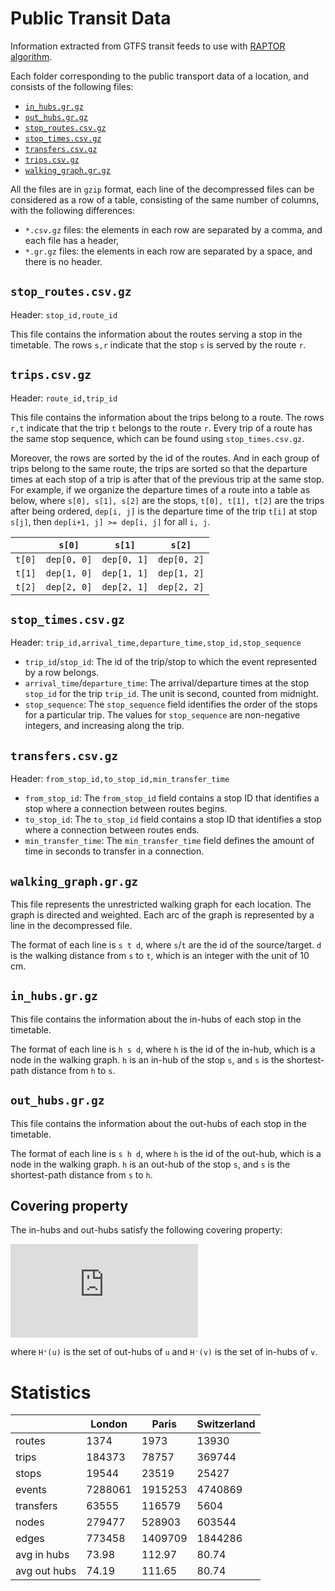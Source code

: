 # Public Transit Data

Information extracted from GTFS transit feeds to use with
[RAPTOR algorithm](https://github.com/ducminh-phan/RAPTOR).

Each folder corresponding to the public transport data of a location, and consists of the following files:

- [`in_hubs.gr.gz`](README.md#in_hubsgrgz)
- [`out_hubs.gr.gz`](README.md#out_hubsgrgz)
- [`stop_routes.csv.gz`](README.md#stop_routescsvgz)
- [`stop_times.csv.gz`](README.md#stop_timescsvgz)
- [`transfers.csv.gz`](README.md#transferscsvgz)
- [`trips.csv.gz`](README.md#tripscsvgz)
- [`walking_graph.gr.gz`](README.md#walking_graphgrgz)

All the files are in `gzip` format, each line of the decompressed files can be considered as a row of a table,
consisting of the same number of columns, with the following differences:

- `*.csv.gz` files: the elements in each row are separated by a comma, and each file has a header,
- `*.gr.gz` files: the elements in each row are separated by a space, and there is no header.

## `stop_routes.csv.gz`

Header: `stop_id,route_id`

This file contains the information about the routes serving a stop in the timetable. The rows `s,r` indicate that
the stop `s` is served by the route `r`.

## `trips.csv.gz`

Header: `route_id,trip_id`

This file contains the information about the trips belong to a route. The rows `r,t` indicate that the trip `t` belongs
to the route `r`. Every trip of a route has the same stop sequence, which can be found using `stop_times.csv.gz`.

Moreover, the rows are sorted by the id of the routes. And in each group of trips belong to the same
route, the trips are sorted so that the departure times at each stop of a trip is after that of the
previous trip at the same stop. For example, if we organize the departure times of a route into a table as below,
where `s[0], s[1], s[2]` are the stops, `t[0], t[1], t[2]` are the trips after being ordered, `dep[i, j]` is the
departure time of the trip `t[i]` at stop `s[j]`, then `dep[i+1, j] >= dep[i, j]` for all `i, j`.

|        | `s[0]`      | `s[1]`      | `s[2]`      |
| ------ | ----------- | ----------- | ----------- |
| `t[0]` | `dep[0, 0]` | `dep[0, 1]` | `dep[0, 2]` |
| `t[1]` | `dep[1, 0]` | `dep[1, 1]` | `dep[1, 2]` |
| `t[2]` | `dep[2, 0]` | `dep[2, 1]` | `dep[2, 2]` |

## `stop_times.csv.gz`

Header: `trip_id,arrival_time,departure_time,stop_id,stop_sequence`

- `trip_id`/`stop_id`: The id of the trip/stop to which the event represented by a row belongs.
- `arrival_time`/`departure_time`: The arrival/departure times at the stop `stop_id` for the trip `trip_id`. The unit
is second, counted from midnight.
- `stop_sequence`: The `stop_sequence` field identifies the order of the stops for a particular trip.
The values for `stop_sequence` are non-negative integers, and increasing along the trip.

## `transfers.csv.gz`

Header: `from_stop_id,to_stop_id,min_transfer_time`

- `from_stop_id`: The `from_stop_id` field contains a stop ID that identifies a stop
where a connection between routes begins.
- `to_stop_id`: The `to_stop_id` field contains a stop ID that identifies a stop
where a connection between routes ends.
- `min_transfer_time`: The `min_transfer_time` field defines the amount of time in seconds to transfer in a connection.

## `walking_graph.gr.gz`

This file represents the unrestricted walking graph for each location. The graph is directed and weighted. Each arc
of the graph is represented by a line in the decompressed file.

The format of each line is `s t d`, where `s`/`t` are the id of the source/target. `d` is the walking distance
from `s` to `t`, which is an integer with the unit of 10 cm.

## `in_hubs.gr.gz`

This file contains the information about the in-hubs of each stop in the timetable.

The format of each line is `h s d`, where `h` is the id of the in-hub, which is a node in the walking graph. `h` is an
in-hub of the stop `s`, and `s` is the shortest-path distance from `h` to `s`.

## `out_hubs.gr.gz`

This file contains the information about the out-hubs of each stop in the timetable.

The format of each line is `s h d`, where `h` is the id of the out-hub, which is a node in the walking graph. `h` is an
out-hub of the stop `s`, and `s` is the shortest-path distance from `s` to `h`.

## Covering property

The in-hubs and out-hubs satisfy the following covering property:

![](https://latex.codecogs.com/png.latex?%5CLARGE%20d%28u%2Cv%29%3D%5Cmin_%7Bh%7B%5Cin%7DH%5E&plus;%28u%29%7B%5Ccap%7DH%5E-%28v%29%7D%5C%7Bd%28u%2Ch%29&plus;d%28h%2Cv%29%5C%7D)

where `H⁺(u)` is the set of out-hubs of `u` and `H⁻(v)` is the set of in-hubs of `v`.

# Statistics

|              | London  | Paris   | Switzerland |
| ------------ | ------- | ------- | ----------- |
| routes       | 1374    | 1973    | 13930       |
| trips        | 184373  | 78757   | 369744      |
| stops        | 19544   | 23519   | 25427       |
| events       | 7288061 | 1915253 | 4740869     |
| transfers    | 63555   | 116579  | 5604        |
| nodes        | 279477  | 528903  | 603544      |
| edges        | 773458  | 1409709 | 1844286     |
| avg in hubs  | 73.98   | 112.97  | 80.74       |
| avg out hubs | 74.19   | 111.65  | 80.74       |
